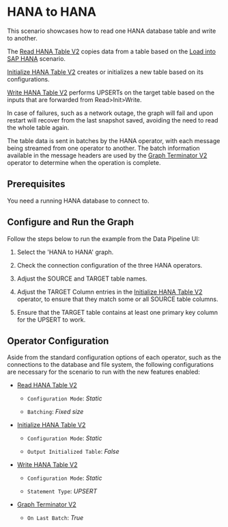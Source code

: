 <!-- loio47178dd574d74579ad91eaa32ce96025 -->

# HANA to HANA

This scenario showcases how to read one HANA database table and write to another.



The [Read HANA Table V2](../data-intelligence-operators/read-hana-table-v2-b51aded.md) copies data from a table based on the [Load into SAP HANA](load-into-sap-hana-d57498a.md) scenario.

[Initialize HANA Table V2](../data-intelligence-operators/initialize-hana-table-v2-5f52e92.md) creates or initializes a new table based on its configurations.

[Write HANA Table V2](../data-intelligence-operators/write-hana-table-v2-b6a5c17.md) performs UPSERTs on the target table based on the inputs that are forwarded from Read\>Init\>Write.

In case of failures, such as a network outage, the graph will fail and upon restart will recover from the last snapshot saved, avoiding the need to read the whole table again.

The table data is sent in batches by the HANA operator, with each message being streamed from one operator to another. The batch information available in the message headers are used by the [Graph Terminator V2](../data-intelligence-operators/graph-terminator-v2-190cbc7.md) operator to determine when the operation is complete.



<a name="loio47178dd574d74579ad91eaa32ce96025__section_ztf_mcp_pqb"/>

## Prerequisites

You need a running HANA database to connect to.



<a name="loio47178dd574d74579ad91eaa32ce96025__section_xx2_ncp_pqb"/>

## Configure and Run the Graph

Follow the steps below to run the example from the Data Pipeline UI:

1.  Select the 'HANA to HANA' graph.

2.  Check the connection configuration of the three HANA operators.

3.  Adjust the SOURCE and TARGET table names.

4.  Adjust the TARGET Column entries in the [Initialize HANA Table V2](../data-intelligence-operators/initialize-hana-table-v2-5f52e92.md) operator, to ensure that they match some or all SOURCE table columns.

5.  Ensure that the TARGET table contains at least one primary key column for the UPSERT to work.




<a name="loio47178dd574d74579ad91eaa32ce96025__section_lgm_2dp_pqb"/>

## Operator Configuration

Aside from the standard configuration options of each operator, such as the connections to the database and file system, the following configurations are necessary for the scenario to run with the new features enabled:

-   [Read HANA Table V2](../data-intelligence-operators/read-hana-table-v2-b51aded.md)

    -   `Configuration Mode`: *Static*

    -   `Batching`: *Fixed size*


-   [Initialize HANA Table V2](../data-intelligence-operators/initialize-hana-table-v2-5f52e92.md)
    -   `Configuration Mode`: *Static*

    -   `Output Initialized Table`: *False*


-   [Write HANA Table V2](../data-intelligence-operators/write-hana-table-v2-b6a5c17.md)
    -   `Configuration Mode`: *Static*

    -   `Statement Type`: *UPSERT*


-   [Graph Terminator V2](../data-intelligence-operators/graph-terminator-v2-190cbc7.md)
    -   `On Last Batch`: *True*



